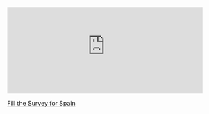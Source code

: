 

<iframe src="https://covid19.algolysis.com/grafana/d-solo/G_Aw4CrZk/coronasurveys?orgId=1&var-code=ES&from=1583350357211&to=1585942357211&panelId=10" width="450" height="200" frameborder="0"></iframe>

[Fill the Survey for Spain](https://tinyurl.com/coronasurveysspain)

